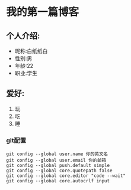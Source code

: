 # 我的第一篇博客
## 个人介绍:
* 昵称:白纸纸白
* 性别:男
* 年龄:22
* 职业:学生
## 爱好: 
1. 玩
2. 吃
3. 睡
### git配置 
````
git config --global user.name 你的英文名
git config --global user.email 你的邮箱
git config --global push.default simple
git config --global core.quotepath false
git config --global core.editor "code --wait"
git config --global core.autocrlf input
````